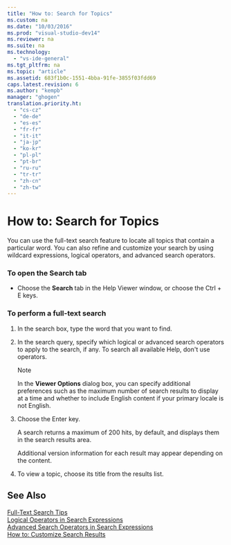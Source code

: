 ```yaml
---
title: "How to: Search for Topics"
ms.custom: na
ms.date: "10/03/2016"
ms.prod: "visual-studio-dev14"
ms.reviewer: na
ms.suite: na
ms.technology: 
  - "vs-ide-general"
ms.tgt_pltfrm: na
ms.topic: "article"
ms.assetid: 683f1b0c-1551-4bba-91fe-3855f03fdd69
caps.latest.revision: 6
ms.author: "kempb"
manager: "ghogen"
translation.priority.ht: 
  - "cs-cz"
  - "de-de"
  - "es-es"
  - "fr-fr"
  - "it-it"
  - "ja-jp"
  - "ko-kr"
  - "pl-pl"
  - "pt-br"
  - "ru-ru"
  - "tr-tr"
  - "zh-cn"
  - "zh-tw"
---
```

# How to: Search for Topics
You can use the full-text search feature to locate all topics that contain a particular word. You can also refine and customize your search by using wildcard expressions, logical operators, and advanced search operators.  
  
### To open the Search tab  
  
-   Choose the **Search** tab in the Help Viewer window, or choose the Ctrl + E keys.  
  
### To perform a full-text search  
  
1.  In the search box, type the word that you want to find.  
  
2.  In the search query, specify which logical or advanced search operators to apply to the search, if any. To search all available Help, don't use operators.  
  
    > [!NOTE]
    >  In the **Viewer Options** dialog box, you can specify additional preferences such as the maximum number of search results to display at a time and whether to include English content if your primary locale is not English.  
  
3.  Choose the Enter key.  
  
     A search returns a maximum of 200 hits, by default, and displays them in the search results area.  
  
     Additional version information for each result may appear depending on the content.  
  
4.  To view a topic, choose its title from the results list.  
  
## See Also  
 [Full-Text Search Tips](../ide/full-text-search-tips.md)   
 [Logical Operators in Search Expressions](../ide/logical-operators-in-search-expressions.md)   
 [Advanced Search Operators in Search Expressions](../ide/advanced-search-operators-in-search-expressions.md)   
 [How to: Customize Search Results](../ide/how-to--customize-search-results.md)